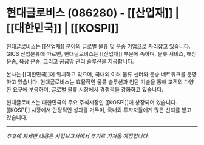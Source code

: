 # 현대글로비스 (086280) - [[산업재]] | [[대한민국]] | [[KOSPI]]

현대글로비스는 [[산업재]] 분야의 글로벌 물류 및 운송 기업으로 자리잡고 있습니다. GICS 산업분류에 따르면, 현대글로비스는 [[산업재]] 부문에 속하며, 물류 서비스, 해상 운송, 육상 운송, 그리고 공급망 관리 솔루션을 제공합니다.

본사는 [[대한민국]]에 위치하고 있으며, 국내외 여러 물류 센터와 운송 네트워크를 운영하고 있습니다. 현대글로비스는 효율적인 물류 솔루션과 첨단 기술을 통해 고객의 다양한 요구에 부응하며, 글로벌 물류 시장에서 경쟁력을 강화하고 있습니다.

현대글로비스는 대한민국의 주요 주식시장인 [[KOSPI]]에 상장되어 있습니다. [[KOSPI]] 시장에서 안정적인 성과를 거두며, 국내외 투자자들에게 많은 신뢰를 받고 있습니다.

---

*추후에 자세한 내용은 사업보고서에서 추가로 가져올 예정입니다.*